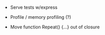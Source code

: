 - Serve tests w/express
- Profile / memory profiling (?)

- Move function Repeat() {...} out of closure